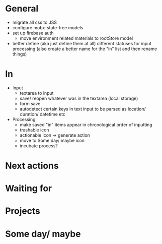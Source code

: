 # General

* migrate all css to JSS
* configure mobx-state-tree models
* set up firebase auth
  * move environment related materials to rootStore model
* better define (aka just define them at all) different statuses for input processing (also create a better name for the "in" list and then rename things)

# In

* Input
  * textarea to input
  * save/ reopen whatever was in the textarea (local storage)
  * form save
  * autodetect certain keys in text input to be parsed as location/ duration/ datetime etc
* Processing
  * make saved "in" items appear in chronological order of inputting
  * trashable icon
  * actionable icon -> generate action
  * move to Some day/ maybe icon
  * incubate process?

# Next actions

# Waiting for

# Projects

# Some day/ maybe